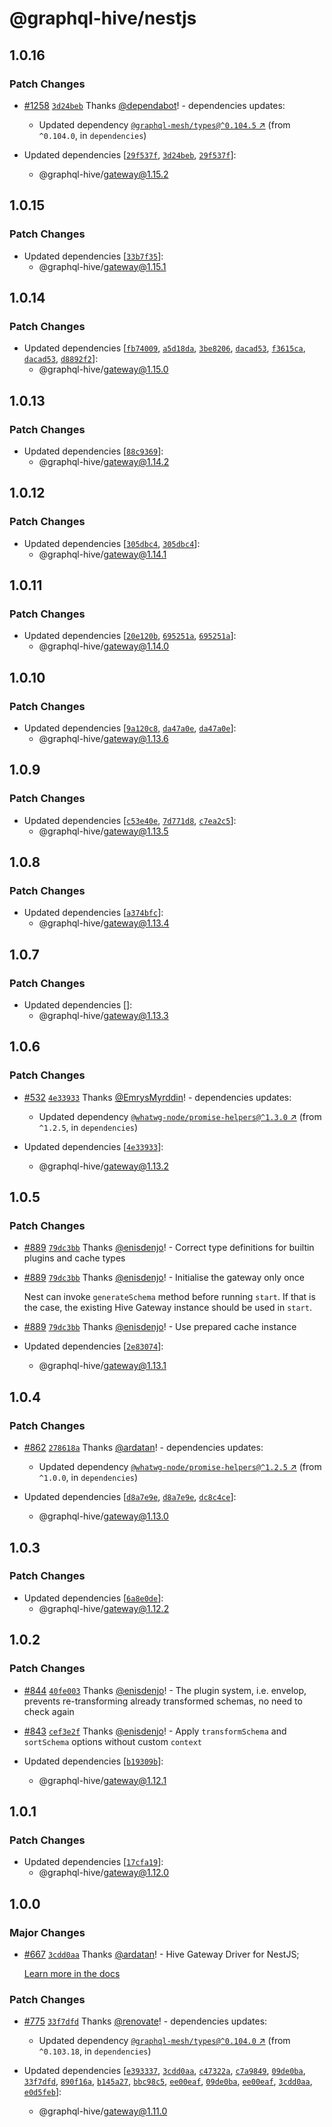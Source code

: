 # @graphql-hive/nestjs

## 1.0.16

### Patch Changes

- [#1258](https://github.com/graphql-hive/gateway/pull/1258) [`3d24beb`](https://github.com/graphql-hive/gateway/commit/3d24beb7b15fd8109f86bbb3dfd514f6b8202741) Thanks [@dependabot](https://github.com/apps/dependabot)! - dependencies updates:

  - Updated dependency [`@graphql-mesh/types@^0.104.5` ↗︎](https://www.npmjs.com/package/@graphql-mesh/types/v/0.104.5) (from `^0.104.0`, in `dependencies`)

- Updated dependencies [[`29f537f`](https://github.com/graphql-hive/gateway/commit/29f537f7dfcf17f3911efd5845d7af1e532d2e85), [`3d24beb`](https://github.com/graphql-hive/gateway/commit/3d24beb7b15fd8109f86bbb3dfd514f6b8202741), [`29f537f`](https://github.com/graphql-hive/gateway/commit/29f537f7dfcf17f3911efd5845d7af1e532d2e85)]:
  - @graphql-hive/gateway@1.15.2

## 1.0.15

### Patch Changes

- Updated dependencies [[`33b7f35`](https://github.com/graphql-hive/gateway/commit/33b7f355df25d03069ed3836336c71334c5ba20c)]:
  - @graphql-hive/gateway@1.15.1

## 1.0.14

### Patch Changes

- Updated dependencies [[`fb74009`](https://github.com/graphql-hive/gateway/commit/fb740098652dba2e9107981d1f4e362143478451), [`a5d18da`](https://github.com/graphql-hive/gateway/commit/a5d18da95716c8e5ed231244c7dcae4f11843c08), [`3be8206`](https://github.com/graphql-hive/gateway/commit/3be82065790f1cb24cbe0655d7e8b90207fff52e), [`dacad53`](https://github.com/graphql-hive/gateway/commit/dacad5390e4ab54a74bb7ee0d86ebc5a014c55a8), [`f3615ca`](https://github.com/graphql-hive/gateway/commit/f3615cab4e8b596e5ba21b03fddb66e9a3090e31), [`dacad53`](https://github.com/graphql-hive/gateway/commit/dacad5390e4ab54a74bb7ee0d86ebc5a014c55a8), [`d8892f2`](https://github.com/graphql-hive/gateway/commit/d8892f2713388fcea37dfa74a8ae42294f07d362)]:
  - @graphql-hive/gateway@1.15.0

## 1.0.13

### Patch Changes

- Updated dependencies [[`88c9369`](https://github.com/graphql-hive/gateway/commit/88c9369abfdcb8e5ed8331c12a42a90e3b6b211b)]:
  - @graphql-hive/gateway@1.14.2

## 1.0.12

### Patch Changes

- Updated dependencies [[`305dbc4`](https://github.com/graphql-hive/gateway/commit/305dbc4ce08f53508f400e8e2610cb32e68002bc), [`305dbc4`](https://github.com/graphql-hive/gateway/commit/305dbc4ce08f53508f400e8e2610cb32e68002bc)]:
  - @graphql-hive/gateway@1.14.1

## 1.0.11

### Patch Changes

- Updated dependencies [[`20e120b`](https://github.com/graphql-hive/gateway/commit/20e120b2e3269907187ec0626c7651bc248efc53), [`695251a`](https://github.com/graphql-hive/gateway/commit/695251a5e2eb565e325b48c8d79761149c5aa3b0), [`695251a`](https://github.com/graphql-hive/gateway/commit/695251a5e2eb565e325b48c8d79761149c5aa3b0)]:
  - @graphql-hive/gateway@1.14.0

## 1.0.10

### Patch Changes

- Updated dependencies [[`9a120c8`](https://github.com/graphql-hive/gateway/commit/9a120c85ac67654f63e374cf420ac4b73da21228), [`da47a0e`](https://github.com/graphql-hive/gateway/commit/da47a0effcc0e3c2b934bc97ab10e6e86ef8cd93), [`da47a0e`](https://github.com/graphql-hive/gateway/commit/da47a0effcc0e3c2b934bc97ab10e6e86ef8cd93)]:
  - @graphql-hive/gateway@1.13.6

## 1.0.9

### Patch Changes

- Updated dependencies [[`c53e40e`](https://github.com/graphql-hive/gateway/commit/c53e40eabb7b6ca16efa02aa05892fd6b72ab230), [`7d771d8`](https://github.com/graphql-hive/gateway/commit/7d771d89ff6d731b1025acfc5eb197541a6d5d35), [`c7ea2c5`](https://github.com/graphql-hive/gateway/commit/c7ea2c5ae71b6b338ef22edd927a3fc93803965f)]:
  - @graphql-hive/gateway@1.13.5

## 1.0.8

### Patch Changes

- Updated dependencies [[`a374bfc`](https://github.com/graphql-hive/gateway/commit/a374bfcf4309f5953b8c8304fba8e079b6f6b6dc)]:
  - @graphql-hive/gateway@1.13.4

## 1.0.7

### Patch Changes

- Updated dependencies []:
  - @graphql-hive/gateway@1.13.3

## 1.0.6

### Patch Changes

- [#532](https://github.com/graphql-hive/gateway/pull/532) [`4e33933`](https://github.com/graphql-hive/gateway/commit/4e339333945f4c4547d9ae719e67b4671fe89f04) Thanks [@EmrysMyrddin](https://github.com/EmrysMyrddin)! - dependencies updates:

  - Updated dependency [`@whatwg-node/promise-helpers@^1.3.0` ↗︎](https://www.npmjs.com/package/@whatwg-node/promise-helpers/v/1.3.0) (from `^1.2.5`, in `dependencies`)

- Updated dependencies [[`4e33933`](https://github.com/graphql-hive/gateway/commit/4e339333945f4c4547d9ae719e67b4671fe89f04)]:
  - @graphql-hive/gateway@1.13.2

## 1.0.5

### Patch Changes

- [#889](https://github.com/graphql-hive/gateway/pull/889) [`79dc3bb`](https://github.com/graphql-hive/gateway/commit/79dc3bb8c7cc26d46edb2e431a28369117abaf93) Thanks [@enisdenjo](https://github.com/enisdenjo)! - Correct type definitions for builtin plugins and cache types

- [#889](https://github.com/graphql-hive/gateway/pull/889) [`79dc3bb`](https://github.com/graphql-hive/gateway/commit/79dc3bb8c7cc26d46edb2e431a28369117abaf93) Thanks [@enisdenjo](https://github.com/enisdenjo)! - Initialise the gateway only once

  Nest can invoke `generateSchema` method before running `start`. If that is the case, the existing Hive Gateway instance should be used in `start`.

- [#889](https://github.com/graphql-hive/gateway/pull/889) [`79dc3bb`](https://github.com/graphql-hive/gateway/commit/79dc3bb8c7cc26d46edb2e431a28369117abaf93) Thanks [@enisdenjo](https://github.com/enisdenjo)! - Use prepared cache instance

- Updated dependencies [[`2e83074`](https://github.com/graphql-hive/gateway/commit/2e830742df0d8dd16826e440e41f8f75fce81513)]:
  - @graphql-hive/gateway@1.13.1

## 1.0.4

### Patch Changes

- [#862](https://github.com/graphql-hive/gateway/pull/862) [`278618a`](https://github.com/graphql-hive/gateway/commit/278618a1383a01016041ce0a40adec8803c62448) Thanks [@ardatan](https://github.com/ardatan)! - dependencies updates:

  - Updated dependency [`@whatwg-node/promise-helpers@^1.2.5` ↗︎](https://www.npmjs.com/package/@whatwg-node/promise-helpers/v/1.2.5) (from `^1.0.0`, in `dependencies`)

- Updated dependencies [[`d8a7e9e`](https://github.com/graphql-hive/gateway/commit/d8a7e9e4f0492268f07301a87f1e102400fae921), [`d8a7e9e`](https://github.com/graphql-hive/gateway/commit/d8a7e9e4f0492268f07301a87f1e102400fae921), [`dc8c4ce`](https://github.com/graphql-hive/gateway/commit/dc8c4ce642ecc8bb47d14002b196981f67c78c3c)]:
  - @graphql-hive/gateway@1.13.0

## 1.0.3

### Patch Changes

- Updated dependencies [[`6a8e0de`](https://github.com/graphql-hive/gateway/commit/6a8e0de49089179458a1c011de05ee30c5167fbb)]:
  - @graphql-hive/gateway@1.12.2

## 1.0.2

### Patch Changes

- [#844](https://github.com/graphql-hive/gateway/pull/844) [`40fe003`](https://github.com/graphql-hive/gateway/commit/40fe003b7f9b6f3871917ab6e395ecd112d967f1) Thanks [@enisdenjo](https://github.com/enisdenjo)! - The plugin system, i.e. envelop, prevents re-transforming already transformed schemas, no need to check again

- [#843](https://github.com/graphql-hive/gateway/pull/843) [`cef3e2f`](https://github.com/graphql-hive/gateway/commit/cef3e2f1e5a7daba5fa0153e1d5ea89a429e7a79) Thanks [@enisdenjo](https://github.com/enisdenjo)! - Apply `transformSchema` and `sortSchema` options without custom `context`

- Updated dependencies [[`b19309b`](https://github.com/graphql-hive/gateway/commit/b19309b450482c203b1c71fb5762320c7e5fa739)]:
  - @graphql-hive/gateway@1.12.1

## 1.0.1

### Patch Changes

- Updated dependencies [[`17cfa19`](https://github.com/graphql-hive/gateway/commit/17cfa190bf7965681716e5e1ec601793a85935d8)]:
  - @graphql-hive/gateway@1.12.0

## 1.0.0

### Major Changes

- [#667](https://github.com/graphql-hive/gateway/pull/667) [`3cdd0aa`](https://github.com/graphql-hive/gateway/commit/3cdd0aa8fa98a436365c2f36ca80d49968a48a5e) Thanks [@ardatan](https://github.com/ardatan)! - Hive Gateway Driver for NestJS;

  [Learn more in the docs](https://the-guild.dev/graphql/hive/docs/gateway/deployment/node-frameworks/nestjs)

### Patch Changes

- [#775](https://github.com/graphql-hive/gateway/pull/775) [`33f7dfd`](https://github.com/graphql-hive/gateway/commit/33f7dfdb10eef2a1e7f6dffe0ce6e4bb3cc7c2c6) Thanks [@renovate](https://github.com/apps/renovate)! - dependencies updates:

  - Updated dependency [`@graphql-mesh/types@^0.104.0` ↗︎](https://www.npmjs.com/package/@graphql-mesh/types/v/0.104.0) (from `^0.103.18`, in `dependencies`)

- Updated dependencies [[`e393337`](https://github.com/graphql-hive/gateway/commit/e393337ecb40beffb79748b19b5aa8f2fd9197b7), [`3cdd0aa`](https://github.com/graphql-hive/gateway/commit/3cdd0aa8fa98a436365c2f36ca80d49968a48a5e), [`c47322a`](https://github.com/graphql-hive/gateway/commit/c47322a1a1385f24f7649f396fd2fbc632a9256c), [`c7a9849`](https://github.com/graphql-hive/gateway/commit/c7a98491e755cd234ba14033b39d5bc83ad0f945), [`09de0ba`](https://github.com/graphql-hive/gateway/commit/09de0bae281be40f8d8cc462d9c447d03141a5fa), [`33f7dfd`](https://github.com/graphql-hive/gateway/commit/33f7dfdb10eef2a1e7f6dffe0ce6e4bb3cc7c2c6), [`890f16a`](https://github.com/graphql-hive/gateway/commit/890f16afb352987f0565658f338022f9db3b4e3d), [`b145a27`](https://github.com/graphql-hive/gateway/commit/b145a27fc8671f33c36f9f6a3a437d80107631ee), [`bbc98c5`](https://github.com/graphql-hive/gateway/commit/bbc98c58277283f064ba826a3d844709f75ac451), [`ee00eaf`](https://github.com/graphql-hive/gateway/commit/ee00eaf8cd843dacba20b9235033b62f061195f7), [`09de0ba`](https://github.com/graphql-hive/gateway/commit/09de0bae281be40f8d8cc462d9c447d03141a5fa), [`ee00eaf`](https://github.com/graphql-hive/gateway/commit/ee00eaf8cd843dacba20b9235033b62f061195f7), [`3cdd0aa`](https://github.com/graphql-hive/gateway/commit/3cdd0aa8fa98a436365c2f36ca80d49968a48a5e), [`e0d5feb`](https://github.com/graphql-hive/gateway/commit/e0d5feb156f896be5c5235eb1ae22144cf67eff9)]:
  - @graphql-hive/gateway@1.11.0
